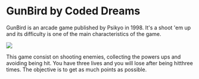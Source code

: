 # GunBird by Coded Dreams

GunBird is an arcade game published by Psikyo in 1998.
It's a shoot 'em up and its difficulty is one of the main characteristics of the game.

<img src="https://drive.google.com/uc?id=0B4g7PPNTP7AveER1ckh4TnhoVEk">

This game consist on shooting enemies, collecting the powers ups and avoiding being hit. You have three lives and you will lose after being hitthree times.
The objective is to get as much points as possible.
